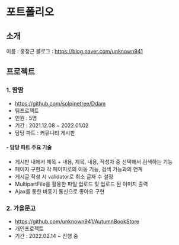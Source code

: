 # 포트폴리오
## 소개
이름 : 홍정근
블로그 : https://blog.naver.com/unknown941
## 프로젝트
### 1. 땀땀
- https://github.com/solpinetree/Ddam
- 팀프로젝트
- 인원 : 5명
- 기간 : 2021.12.08 ~ 2022.01.02
- 담당 파트 : 커뮤니티 게시판
#### - 담당 파트 주요 기술
- 게시판 내에서 제목 + 내용, 제목, 내용, 작성자 중 선택해서 검색하는 기능
- 페이지 구현과 각 페이지로의 이동 기능, 검색 기능과의 연계
- 게시글 작성 시 validator로 최소 글자 수 설정
- MultipartFile을 활용한 파일 업로드 및 업로드 된 이미지 출력
- Ajax를 통한 비동기 통신으로 좋아요 구현
### 2. 가을문고
- https://github.com/unknown941/AutumnBookStore
- 개인프로젝트
- 기간 : 2022.02.14 ~ 진행 중
